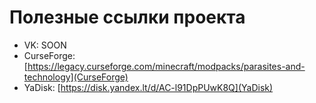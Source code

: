 # Полезные ссылки проекта
- VK: SOON
- CurseForge: [https://legacy.curseforge.com/minecraft/modpacks/parasites-and-technology](CurseForge) 
- YaDisk: [https://disk.yandex.lt/d/AC-l91DpPUwK8Q](YaDisk)
